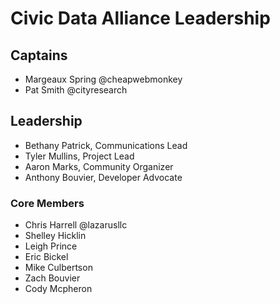 # Civic Data Alliance Leadership

## Captains 
- Margeaux Spring @cheapwebmonkey  
- Pat Smith @cityresearch

## Leadership
- Bethany Patrick, Communications Lead
- Tyler Mullins, Project Lead
- Aaron Marks, Community Organizer
- Anthony Bouvier, Developer Advocate

### Core Members
- Chris Harrell @lazarusllc  
- Shelley Hicklin  
- Leigh Prince   
- Eric Bickel  
- Mike Culbertson  
- Zach Bouvier
- Cody Mcpheron
